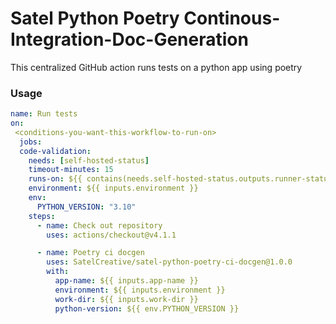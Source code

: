 # Satel Python Poetry Continous-Integration-Doc-Generation

This centralized GitHub action runs tests on a python app using poetry

### Usage

```yml
name: Run tests
on: 
 <conditions-you-want-this-workflow-to-run-on>
  jobs:  
  code-validation:
    needs: [self-hosted-status]
    timeout-minutes: 15
    runs-on: ${{ contains(needs.self-hosted-status.outputs.runner-status, 'online') && 'self-hosted' || 'ubuntu-latest' }}
    environment: ${{ inputs.environment }}
    env:
      PYTHON_VERSION: "3.10"
    steps:
      - name: Check out repository
        uses: actions/checkout@v4.1.1

      - name: Poetry ci docgen
        uses: SatelCreative/satel-python-poetry-ci-docgen@1.0.0
        with:       
          app-name: ${{ inputs.app-name }}
          environment: ${{ inputs.environment }}
          work-dir: ${{ inputs.work-dir }}
          python-version: ${{ env.PYTHON_VERSION }} 
```